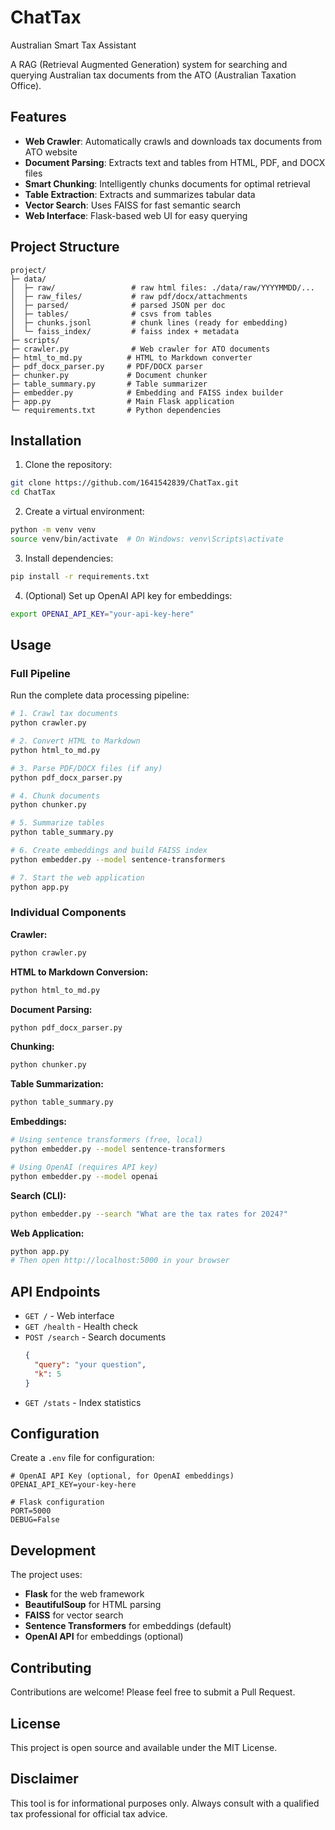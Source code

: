 # ChatTax
Australian Smart Tax Assistant

A RAG (Retrieval Augmented Generation) system for searching and querying Australian tax documents from the ATO (Australian Taxation Office).

## Features

- **Web Crawler**: Automatically crawls and downloads tax documents from ATO website
- **Document Parsing**: Extracts text and tables from HTML, PDF, and DOCX files
- **Smart Chunking**: Intelligently chunks documents for optimal retrieval
- **Table Extraction**: Extracts and summarizes tabular data
- **Vector Search**: Uses FAISS for fast semantic search
- **Web Interface**: Flask-based web UI for easy querying

## Project Structure

```
project/
├─ data/
│  ├─ raw/                 # raw html files: ./data/raw/YYYYMMDD/...
│  ├─ raw_files/           # raw pdf/docx/attachments
│  ├─ parsed/              # parsed JSON per doc
│  ├─ tables/              # csvs from tables
│  ├─ chunks.jsonl         # chunk lines (ready for embedding)
│  └─ faiss_index/         # faiss index + metadata
├─ scripts/
├─ crawler.py              # Web crawler for ATO documents
├─ html_to_md.py          # HTML to Markdown converter
├─ pdf_docx_parser.py     # PDF/DOCX parser
├─ chunker.py             # Document chunker
├─ table_summary.py       # Table summarizer
├─ embedder.py            # Embedding and FAISS index builder
├─ app.py                 # Main Flask application
└─ requirements.txt       # Python dependencies
```

## Installation

1. Clone the repository:
```bash
git clone https://github.com/1641542839/ChatTax.git
cd ChatTax
```

2. Create a virtual environment:
```bash
python -m venv venv
source venv/bin/activate  # On Windows: venv\Scripts\activate
```

3. Install dependencies:
```bash
pip install -r requirements.txt
```

4. (Optional) Set up OpenAI API key for embeddings:
```bash
export OPENAI_API_KEY="your-api-key-here"
```

## Usage

### Full Pipeline

Run the complete data processing pipeline:

```bash
# 1. Crawl tax documents
python crawler.py

# 2. Convert HTML to Markdown
python html_to_md.py

# 3. Parse PDF/DOCX files (if any)
python pdf_docx_parser.py

# 4. Chunk documents
python chunker.py

# 5. Summarize tables
python table_summary.py

# 6. Create embeddings and build FAISS index
python embedder.py --model sentence-transformers

# 7. Start the web application
python app.py
```

### Individual Components

**Crawler:**
```bash
python crawler.py
```

**HTML to Markdown Conversion:**
```bash
python html_to_md.py
```

**Document Parsing:**
```bash
python pdf_docx_parser.py
```

**Chunking:**
```bash
python chunker.py
```

**Table Summarization:**
```bash
python table_summary.py
```

**Embeddings:**
```bash
# Using sentence transformers (free, local)
python embedder.py --model sentence-transformers

# Using OpenAI (requires API key)
python embedder.py --model openai
```

**Search (CLI):**
```bash
python embedder.py --search "What are the tax rates for 2024?"
```

**Web Application:**
```bash
python app.py
# Then open http://localhost:5000 in your browser
```

## API Endpoints

- `GET /` - Web interface
- `GET /health` - Health check
- `POST /search` - Search documents
  ```json
  {
    "query": "your question",
    "k": 5
  }
  ```
- `GET /stats` - Index statistics

## Configuration

Create a `.env` file for configuration:

```env
# OpenAI API Key (optional, for OpenAI embeddings)
OPENAI_API_KEY=your-key-here

# Flask configuration
PORT=5000
DEBUG=False
```

## Development

The project uses:
- **Flask** for the web framework
- **BeautifulSoup** for HTML parsing
- **FAISS** for vector search
- **Sentence Transformers** for embeddings (default)
- **OpenAI API** for embeddings (optional)

## Contributing

Contributions are welcome! Please feel free to submit a Pull Request.

## License

This project is open source and available under the MIT License.

## Disclaimer

This tool is for informational purposes only. Always consult with a qualified tax professional for official tax advice.
